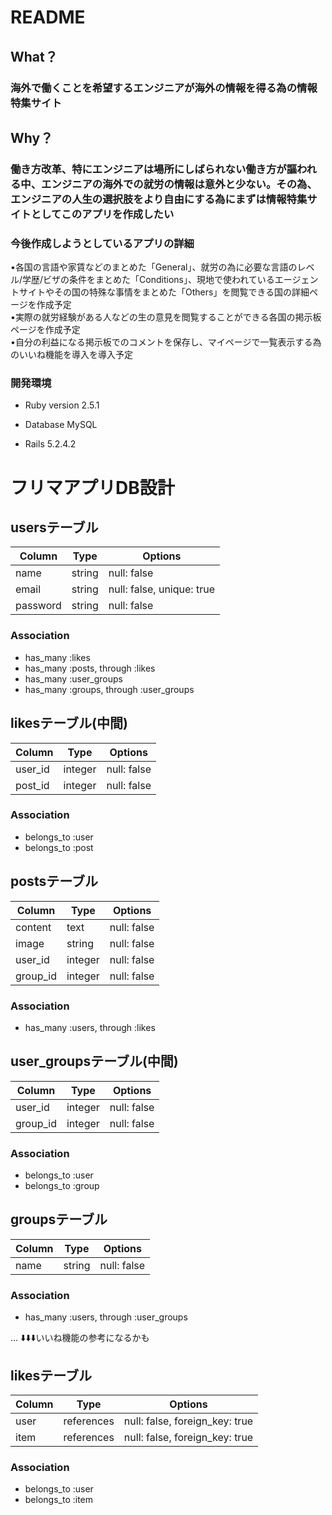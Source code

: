 # README
## What？
### 海外で働くことを希望するエンジニアが海外の情報を得る為の情報特集サイト
## Why？
### 働き方改革、特にエンジニアは場所にしばられない働き方が謳われる中、エンジニアの海外での就労の情報は意外と少ない。その為、エンジニアの人生の選択肢をより自由にする為にまずは情報特集サイトとしてこのアプリを作成したい
### 今後作成しようとしているアプリの詳細
•各国の言語や家賃などのまとめた「General」、就労の為に必要な言語のレベル/学歴/ビザの条件をまとめた「Conditions」、現地で使われているエージェントサイトやその国の特殊な事情をまとめた「Others」を閲覧できる国の詳細ページを作成予定
<br>
•実際の就労経験がある人などの生の意見を閲覧することができる各国の掲示板ページを作成予定
<br>
•自分の利益になる掲示板でのコメントを保存し、マイページで一覧表示する為のいいね機能を導入を導入予定
### 

### 開発環境

* Ruby version
2.5.1

* Database
MySQL

* Rails
5.2.4.2



# フリマアプリDB設計
## usersテーブル
|Column|Type|Options|
|------|----|-------|
|name|string|null: false|
|email|string|null: false, unique: true|
|password|string|null: false|
### Association
- has_many :likes
- has_many :posts, through :likes
- has_many :user_groups
- has_many :groups, through :user_groups

## likesテーブル(中間)
|Column|Type|Options|
|------|----|-------|
|user_id|integer|null: false|
|post_id|integer|null: false|
### Association
- belongs_to :user
- belongs_to :post

## postsテーブル
|Column|Type|Options|
|------|----|-------|
|content|text|null: false|
|image|string|null: false|
|user_id|integer|null: false|
|group_id|integer|null: false|
### Association
- has_many :users, through :likes

## user_groupsテーブル(中間)
|Column|Type|Options|
|------|----|-------|
|user_id|integer|null: false|
|group_id|integer|null: false|
### Association
- belongs_to :user
- belongs_to :group

## groupsテーブル
|Column|Type|Options|
|------|----|-------|
|name|string|null: false|
### Association
- has_many :users, through :user_groups

...
⬇️⬇️⬇️いいね機能の参考になるかも
## likesテーブル
|Column|Type|Options|
|------|----|-------|
|user|references|null: false, foreign_key: true|
|item|references|null: false, foreign_key: true|
### Association
- belongs_to :user
- belongs_to :item

